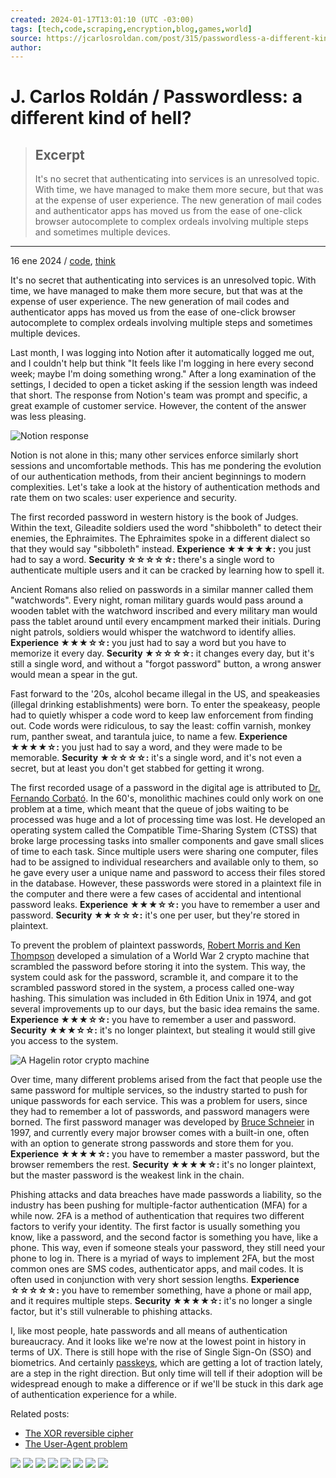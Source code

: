 ```yaml
---
created: 2024-01-17T13:01:10 (UTC -03:00)
tags: [tech,code,scraping,encryption,blog,games,world]
source: https://jcarlosroldan.com/post/315/passwordless-a-different-kind-of-hell?utm_source=tldrnewsletter
author: 
---
```


# J. Carlos Roldán / Passwordless: a different kind of hell?

> ## Excerpt
> It's no secret that authenticating into services is an unresolved topic. With time, we have managed to make them more secure, but that was at the expense of user experience. The new generation of mail codes and authenticator apps has moved us from the ease of one-click browser autocomplete to complex ordeals involving multiple steps and sometimes multiple devices.

---
16 ene 2024 / [code](https://jcarlosroldan.com/code/), [think](https://jcarlosroldan.com/think/)

It's no secret that authenticating into services is an unresolved topic. With time, we have managed to make them more secure, but that was at the expense of user experience. The new generation of mail codes and authenticator apps has moved us from the ease of one-click browser autocomplete to complex ordeals involving multiple steps and sometimes multiple devices.

Last month, I was logging into Notion after it automatically logged me out, and I couldn't help but think "It feels like I'm logging in here every second week; maybe I'm doing something wrong." After a long examination of the settings, I decided to open a ticket asking if the session length was indeed that short. The response from Notion's team was prompt and specific, a great example of customer service. However, the content of the answer was less pleasing.

![Notion response](https://jcarlosroldan.com/static/172.png)

Notion is not alone in this; many other services enforce similarly short sessions and uncomfortable methods. This has me pondering the evolution of our authentication methods, from their ancient beginnings to modern complexities. Let's take a look at the history of authentication methods and rate them on two scales: user experience and security.

The first recorded password in western history is the book of Judges. Within the text, Gileadite soldiers used the word "shibboleth" to detect their enemies, the Ephraimites. The Ephraimites spoke in a different dialect so that they would say "sibboleth" instead. **Experience ★★★★★:** you just had to say a word. **Security ☆☆☆☆☆:** there's a single word to authenticate multiple users and it can be cracked by learning how to spell it.

Ancient Romans also relied on passwords in a similar manner called them "watchwords". Every night, roman military guards would pass around a wooden tablet with the watchword inscribed and every military man would pass the tablet around until every encampment marked their initials. During night patrols, soldiers would whisper the watchword to identify allies. **Experience ★★★☆☆:** you just had to say a word but you have to memorize it every day. **Security ★☆☆☆☆:** it changes every day, but it's still a single word, and without a "forgot password" button, a wrong answer would mean a spear in the gut.

Fast forward to the '20s, alcohol became illegal in the US, and speakeasies (illegal drinking establishments) were born. To enter the speakeasy, people had to quietly whisper a code word to keep law enforcement from finding out. Code words were ridiculous, to say the least: coffin varnish, monkey rum, panther sweat, and tarantula juice, to name a few. **Experience ★★★★☆:** you just had to say a word, and they were made to be memorable. **Security ★☆☆☆☆:** it's a single word, and it's not even a secret, but at least you don't get stabbed for getting it wrong.

The first recorded usage of a password in the digital age is attributed to [Dr. Fernando Corbató](https://en.wikipedia.org/wiki/Fernando_J._Corbat%C3%B3). In the 60's, monolithic machines could only work on one problem at a time, which meant that the queue of jobs waiting to be processed was huge and a lot of processing time was lost. He developed an operating system called the Compatible Time-Sharing System (CTSS) that broke large processing tasks into smaller components and gave small slices of time to each task. Since multiple users were sharing one computer, files had to be assigned to individual researchers and available only to them, so he gave every user a unique name and password to access their files stored in the database. However, these passwords were stored in a plaintext file in the computer and there were a few cases of accidental and intentional password leaks. **Experience ★★★☆☆:** you have to remember a user and password. **Security ★★☆☆☆:** it's one per user, but they're stored in plaintext.

To prevent the problem of plaintext passwords, [Robert Morris and Ken Thompson](https://jcarlosroldan.com/files/MorrisThompson79-password-hashing.pdf) developed a simulation of a World War 2 crypto machine that scrambled the password before storing it into the system. This way, the system could ask for the password, scramble it, and compare it to the scrambled password stored in the system, a process called one-way hashing. This simulation was included in 6th Edition Unix in 1974, and got several improvements up to our days, but the basic idea remains the same. **Experience ★★★☆☆:** you have to remember a user and password. **Security ★★★☆☆:** it's no longer plaintext, but stealing it would still give you access to the system.

![A Hagelin rotor crypto machine](https://jcarlosroldan.com/static/173.png)

Over time, many different problems arised from the fact that people use the same password for multiple services, so the industry started to push for unique passwords for each service. This was a problem for users, since they had to remember a lot of passwords, and password managers were borned. The first password manager was developed by [Bruce Schneier](https://www.schneier.com/) in 1997, and currently every major browser comes with a built-in one, often with an option to generate strong passwords and store them for you. **Experience ★★★★☆:** you have to remember a master password, but the browser remembers the rest. **Security ★★★★☆:** it's no longer plaintext, but the master password is the weakest link in the chain.

Phishing attacks and data breaches have made passwords a liability, so the industry has been pushing for multiple-factor authentication (MFA) for a while now. 2FA is a method of authentication that requires two different factors to verify your identity. The first factor is usually something you know, like a password, and the second factor is something you have, like a phone. This way, even if someone steals your password, they still need your phone to log in. There is a myriad of ways to implement 2FA, but the most common ones are SMS codes, authenticator apps, and mail codes. It is often used in conjunction with very short session lengths. **Experience ☆☆☆☆☆:** you have to remember something, have a phone or mail app, and it requires multiple steps. **Security ★★★★☆:** it's no longer a single factor, but it's still vulnerable to phishing attacks.

I, like most people, hate passwords and all means of authentication bureaucracy. And it looks like we're now at the lowest point in history in terms of UX. There is still hope with the rise of Single Sign-On (SSO) and biometrics. And certainly [passkeys](https://safety.google/authentication/passkey/), which are getting a lot of traction lately, are a step in the right direction. But only time will tell if their adoption will be widespread enough to make a difference or if we'll be stuck in this dark age of authentication experience for a while.

Related posts:

-   [The XOR reversible cipher](https://jcarlosroldan.com/post/80/the-xor-cipher)
-   [The User-Agent problem](https://jcarlosroldan.com/post/203/the-user-agent-problem)

[![](https://jcarlosroldan.com/img/sc/lk.svg)](https://www.linkedin.com/shareArticle?mini=true&url=https%3A%2F%2Fjcarlosroldan.com%2Fpost%2F315%2F&title=Passwordless:%20a%20different%20kind%20of%20hell?&summary=Passwordless:%20a%20different%20kind%20of%20hell?&source=https%3A%2F%2Fjcarlosroldan.com%2Fpost%2F315%2F) [![](https://jcarlosroldan.com/img/sc/fb.svg)](https://www.facebook.com/sharer/sharer.php?u=https%3A%2F%2Fjcarlosroldan.com%2Fpost%2F315%2F) [![](https://jcarlosroldan.com/img/sc/tw.svg)](https://twitter.com/intent/tweet/?text=Passwordless:%20a%20different%20kind%20of%20hell?&url=https%3A%2F%2Fjcarlosroldan.com%2Fpost%2F315%2F) [![](https://jcarlosroldan.com/img/sc/tg.svg)](https://telegram.me/share/url?text=Passwordless:%20a%20different%20kind%20of%20hell?&url=https%3A%2F%2Fjcarlosroldan.com%2Fpost%2F315%2F) [![](https://jcarlosroldan.com/img/sc/ws.svg)](whatsapp://send?text=Passwordless:%20a%20different%20kind%20of%20hell?%20https%3A%2F%2Fjcarlosroldan.com%2Fpost%2F315%2F) [![](https://jcarlosroldan.com/img/sc/rs.svg)](https://jcarlosroldan.com/rss) [![](https://jcarlosroldan.com/img/sc/rd.svg)](https://reddit.com/submit/?url=https%3A%2F%2Fjcarlosroldan.com%2Fpost%2F315%2F&resubmit=true&title=Passwordless:%20a%20different%20kind%20of%20hell?) [![](https://jcarlosroldan.com/img/sc/pt.svg)](https://pinterest.com/pin/create/button/?url=https%3A%2F%2Fjcarlosroldan.com%2Fpost%2F315%2F&media=https%3A%2F%2Fjcarlosroldan.com%2Fpost%2F315%2F&description=Passwordless:%20a%20different%20kind%20of%20hell?)
